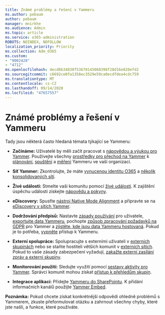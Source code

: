 ```yaml
---
title: Známé problémy a řešení v Yammeru
ms.author: pebaum
author: pebaum
manager: mnirkhe
ms.audience: Admin
ms.topic: article
ms.service: o365-administration
ROBOTS: NOINDEX, NOFOLLOW
localization_priority: Priority
ms.collection: Adm_O365
ms.custom:
- "9002428"
- "4712"
ms.openlocfilehash: 4ecd8b34830f53670145068398f28d16e820efd2
ms.sourcegitcommit: c6692ce0fa1358ec3529e59ca0ecdfdea4cdc759
ms.translationtype: MT
ms.contentlocale: cs-CZ
ms.lasthandoff: 09/14/2020
ms.locfileid: "47657557"
---
```

# <a name="yammer-common-issues-and-resolutions"></a>Známé problémy a řešení v Yammeru

Tady jsou některá často hledaná témata týkající se Yammeru:

- **Začínáme:** Uživatelé by měli začít pracovat s [nápovědou a výukou pro Yammer](https://support.office.com/yammer). Používejte všechny [prostředky pro přechod na Yammer](https://aka.ms/yamresources) k [plánování](https://aka.ms/YamSuccessGuide), [spuštění](https://aka.ms/YamLaunchPlaybook) a [měření](https://aka.ms/YamMeasureSuccesGuide) Yammeru ve vaší organizaci. 

- **Síť Yammer:** Zkontrolujte, že máte [vynucenou identitu O365](https://docs.microsoft.com/yammer/configure-your-yammer-network/enforce-office-365-identity) a [několik konsolidovaných sítí](https://docs.microsoft.com/yammer/configure-your-yammer-network/consolidate-multiple-yammer-networks). 

- **Živé události:** Stmelte vaši komunitu pomocí [živé události](https://docs.microsoft.com/yammer/manage-yammer-groups/yammer-live-events). K zajištění úspěchu události získejte [nápovědu a pokyny](https://resources.techcommunity.microsoft.com/live-events/assistance/). 

- **eDiscovery:** Spusťte [nástroj Native Mode Alignment](https://docs.microsoft.com/yammer/configure-your-yammer-network/overview-native-mode) a připravte se na [eDiscovery v sítích Yammer](https://docs.microsoft.com/yammer/manage-security-and-compliance/overview-of-ediscovery). 

- **Dodržování předpisů:** Nastavte [zásady používání](https://docs.microsoft.com/yammer/manage-security-and-compliance/set-up-a-usage-policy) pro uživatele, [exportujte data Yammeru](https://docs.microsoft.com/yammer/manage-security-and-compliance/export-yammer-enterprise-data), pochopte [způsob zpracování požadavků na GDPR](https://docs.microsoft.com/yammer/manage-security-and-compliance/gdpr-requests-in-yammer-enterprise) pro Yammer a [zjistěte, kde jsou data Yammeru hostovaná](https://docs.microsoft.com/yammer/manage-security-and-compliance/data-residency). Pokud je to potřeba, [vypněte](https://docs.microsoft.com/yammer/manage-yammer-users/turn-off-user-access) přístup k Yammeru.

- **Externí spolupráce:** Spolupracujte s externími uživateli v [externích skupinách](https://docs.microsoft.com/yammer/work-with-external-users/create-and-manage-external-groups) nebo se staňte hostiteli větších komunit v [externích sítích](https://docs.microsoft.com/yammer/work-with-external-users/create-and-manage-an-external-network). Pokud to vaše zásady zabezpečení vyžadují, [zakažte externí zasílání zpráv a externí skupiny](https://docs.microsoft.com/yammer/work-with-external-users/disable-external-messaging).

- **Monitorování použití:** Sledujte využití pomocí [sestavy aktivity pro Yammer](https://docs.microsoft.com/microsoft-365/admin/activity-reports/yammer-activity-report). Správci komunit mohou získat [přístup k přehledům skupin](https://support.office.com/article/view-group-insights-in-yammer-73f9fa6d-d442-4f25-9194-d5317c9328ab).

- **Integrace aplikací:** Přidejte [Yammeru do SharePointu](https://docs.microsoft.com/yammer/integrate-yammer-with-other-apps/embed-a-feed-into-a-sharepoint-site). K přidání informačních kanálů použijte [Yammer Embed](https://developer.yammer.com/docs/embed). 

**Poznámka:** Pokud chcete získat konkrétnější odpovědi ohledně problémů s Yammerem, zkuste přeformulovat otázku a zahrnout všechny chyby, které jste našli, a funkce, které používáte.
